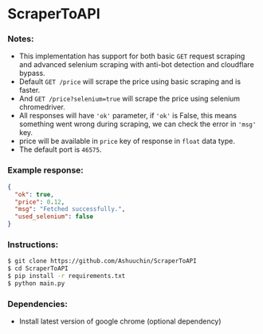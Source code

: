 # ScraperToAPI

### Notes:
 - This implementation has support for both basic `GET` request scraping and advanced selenium scraping with anti-bot detection and cloudflare bypass.
 - Default `GET /price` will scrape the price using basic scraping and is faster.
 - And `GET /price?selenium=true` will scrape the price using selenium chromedriver.
 - All responses will have `'ok'` parameter, if `'ok'` is False, this means something went wrong during scraping, we can check the error in `'msg'` key.
 - price will be available in `price` key of response in `float` data type.
 - The default port is `46575`.

### Example response:

```json
{
  "ok": true,
  "price": 0.12,
  "msg": "Fetched successfully.",
  "used_selenium": false
}
```

### Instructions:

```bash
$ git clone https://github.com/Ashuuchin/ScraperToAPI
$ cd ScraperToAPI
$ pip install -r requirements.txt
$ python main.py
```

### Dependencies:

- Install latest version of google chrome (optional dependency)
